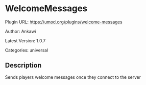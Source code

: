 # WelcomeMessages

Plugin URL: https://umod.org/plugins/welcome-messages

Author: Ankawi

Latest Version: 1.0.7

Categories: universal

## Description

Sends players welcome messages once they connect to the server
